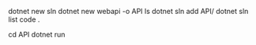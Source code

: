 dotnet new sln
dotnet new webapi -o API
  ls
dotnet sln add API/
dotnet sln list
code .



cd API
dotnet run

